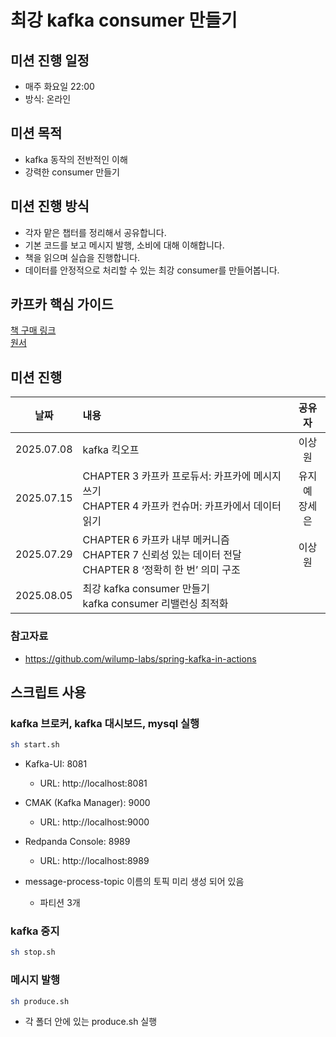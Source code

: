 # 최강 kafka consumer 만들기

## 미션 진행 일정

- 매주 화요일 22:00
- 방식: 온라인

## 미션 목적

- kafka 동작의 전반적인 이해
- 강력한 consumer 만들기

## 미션 진행 방식

- 각자 맡은 챕터를 정리해서 공유합니다.
- 기본 코드를 보고 메시지 발행, 소비에 대해 이해합니다.
- 책을 읽으며 실습을 진행합니다.
- 데이터를 안정적으로 처리할 수 있는 최강 consumer를 만들어봅니다.

## 카프카 핵심 가이드

[책 구매 링크](https://product.kyobobook.co.kr/detail/S000201464167)  
[원서](<https://github.com/melkhazen/Kafka-The-Definitive-Guide-2nd-Edition-pdf/blob/main/Kafka%20The%20Definitive%20Guide%20Real-Time%20Data%20and%20Stream%20Processing%20at%20Scale,%20Second%20Edition%20by%20Gwen%20Shapira,%20Todd%20Palino,%20Rajini%20Sivaram,%20Krit%20Petty%20(z-lib.org).pdf>)

## 미션 진행

|    날짜    | 내용                                                                                                      |      공유자       |
| :--------: | :-------------------------------------------------------------------------------------------------------- | :---------------: |
| 2025.07.08 | kafka 킥오프                                                                                              |      이상원       |
| 2025.07.15 | CHAPTER 3 카프카 프로듀서: 카프카에 메시지 쓰기<br> CHAPTER 4 카프카 컨슈머: 카프카에서 데이터 읽기       | 유지예 <br>장세은 |
| 2025.07.29 | CHAPTER 6 카프카 내부 메커니즘<br>CHAPTER 7 신뢰성 있는 데이터 전달<br>CHAPTER 8 ‘정확히 한 번’ 의미 구조 |      이상원       |
| 2025.08.05 | 최강 kafka consumer 만들기<br>kafka consumer 리밸런싱 최적화                                              |                   |

### 참고자료

- https://github.com/wilump-labs/spring-kafka-in-actions

## 스크립트 사용

### kafka 브로커, kafka 대시보드, mysql 실행

```bash
sh start.sh
```

- Kafka-UI: 8081

  - URL: http://localhost:8081

- CMAK (Kafka Manager): 9000

  - URL: http://localhost:9000

- Redpanda Console: 8989

  - URL: http://localhost:8989

- message-process-topic 이름의 토픽 미리 생성 되어 있음
  - 파티션 3개

### kafka 중지

```bash
sh stop.sh
```

### 메시지 발행

```bash
sh produce.sh
```

- 각 폴더 안에 있는 produce.sh 실행
